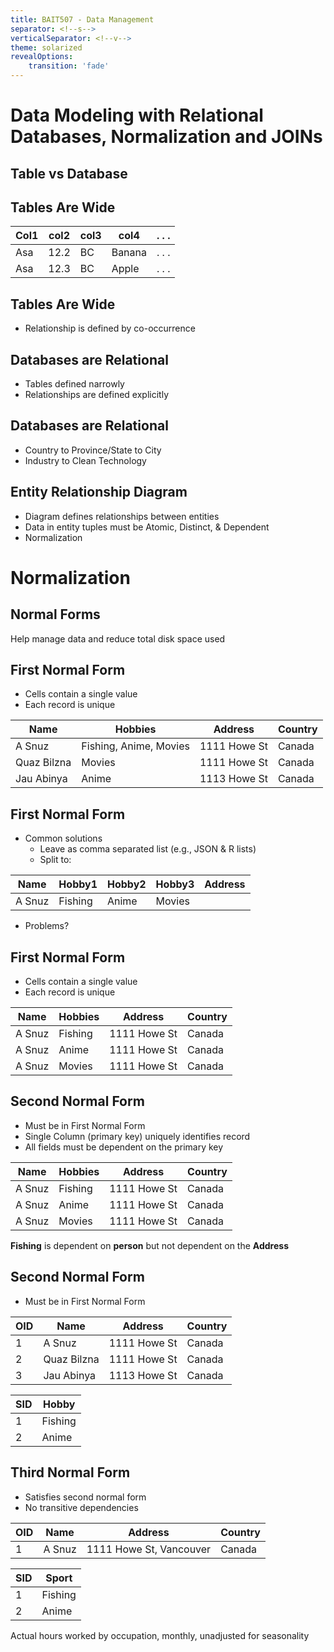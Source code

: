 ```yaml
---
title: BAIT507 - Data Management
separator: <!--s-->
verticalSeparator: <!--v-->
theme: solarized
revealOptions:
    transition: 'fade'
---
```


# Data Modeling with Relational Databases, Normalization and JOINs
<!--v-->
## Table vs Database
<!--v-->
## Tables Are Wide
| Col1 | col2 | col3 | col4 | . . . |
| --- | --- | --- | --- | --- |
| Asa | 12.2 | BC | Banana | . . . |
| Asa | 12.3 | BC | Apple | . . . |
<!--v-->

## Tables Are Wide

* Relationship is defined by co-occurrence

<!--v-->

## Databases are Relational

* Tables defined narrowly
* Relationships are defined explicitly

<!--v-->

## Databases are Relational
* Country to Province/State to City
* Industry to Clean Technology

<!--v-->

## Entity Relationship Diagram
* Diagram defines relationships between entities
* Data in entity tuples must be Atomic, Distinct, & Dependent
* Normalization

<!--s-->

# Normalization

<!--v-->

## Normal Forms
Help manage data and reduce total disk space used

<!--v-->

## First Normal Form

* Cells contain a single value
* Each record is unique

Name | Hobbies | Address | Country
--- | --- | --- | ---
A Snuz | Fishing, Anime, Movies | 1111 Howe St | Canada
Quaz Bilzna | Movies | 1111 Howe St | Canada
Jau Abinya | Anime | 1113 Howe St | Canada

<!--v-->
## First Normal Form

- Common solutions
  - Leave as comma separated list (e.g., JSON & R lists)
  - Split to:

Name | Hobby1 | Hobby2 | Hobby3 | Address
--- | --- | --- | --- | ---
A Snuz  | Fishing  | Anime  | Movies  |

* Problems?
<!--v-->
## First Normal Form
* Cells contain a single value
* Each record is unique

Name | Hobbies | Address | Country
--- | --- | --- | ---
A Snuz | Fishing | 1111 Howe St | Canada
A Snuz | Anime | 1111 Howe St | Canada
A Snuz | Movies | 1111 Howe St | Canada

<!--v-->
## Second Normal Form
* Must be in First Normal Form
* Single Column (primary key) uniquely identifies record
* All fields must be dependent on the primary key

Name | Hobbies | Address | Country
--- | --- | --- | ---
A Snuz | Fishing | 1111 Howe St | Canada
A Snuz | Anime | 1111 Howe St | Canada
A Snuz | Movies | 1111 Howe St | Canada

**Fishing** is dependent on **person** but not dependent on the **Address**

<!--v-->
## Second Normal Form
* Must be in First Normal Form


OID | Name | Address | Country
--- | --- | --- | ---
 1 | A Snuz | 1111 Howe St | Canada
2 | Quaz Bilzna | 1111 Howe St | Canada
3 |  Jau Abinya | 1113 Howe St | Canada

SID | Hobby
--- | ---
1 | Fishing
2 | Anime

<!--v-->
## Third Normal Form
* Satisfies second normal form
* No transitive dependencies

OID | Name | Address | Country
--- | --- | --- | ---
 1 | A Snuz | 1111 Howe St, Vancouver | Canada

SID | Sport
--- | ---
1 | Fishing
2 | Anime

<!--v-->

Actual hours worked by occupation, monthly, unadjusted for seasonality
